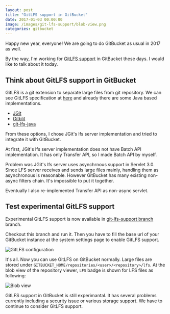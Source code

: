 ```yaml
---
layout: post
title: "GitLFS support in GitBucket"
date: 2017-01-03 00:00:00
image: /images/git-lfs-support/blob-view.png
categories: gitbucket
---
```


Happy new year, everyone! We are going to do GitBucket as usual in 2017 as well.

By the way, I'm working for [GitLFS support](https://github.com/gitbucket/gitbucket/pull/1401) in GitBucket these days. I would like to talk about it today.

## Think about GitLFS support in GitBucket

GitLFS is a git extension to separate large files from git repository. We can see GitLFS specification at [here](https://github.com/git-lfs/git-lfs/blob/master/docs/README.md) and already there are some Java based implementations.

- [JGit](https://github.com/eclipse/jgit/tree/master/org.eclipse.jgit.lfs.server)
- [Gitblit](https://github.com/gitblit/gitblit/blob/master/src/site/setup_filestore.mkd)
- [git-lfs-java](https://github.com/bozaro/git-lfs-java)

From these options, I chose JGit's lfs server implementation and tried to integrate it with GitBucket.

At first, JGit's lfs server implementation does not have Batch API implementation. It has only Transfer API, so I made Batch API by myself.

Problem was JGit's lfs server uses asynchrnous support in Servlet 3.0. Since LFS server receives and sends large files mainly, handling them as asynchronous is reasonable. However GitBucket has many existing non-async filters chain. It's impossible to put it together.

Eventually I also re-implemented Transfer API as non-async servlet.

## Test experimental GitLFS support

Experimental GitLFS support is now available in [git-lfs-support branch](https://github.com/gitbucket/gitbucket/tree/git-lfs-support) branch.

Checkout this branch and run it. Then you have to fill the base url of your GitBucket instance at the system settings page to enable GitLFS support.

![GitLFS configuration]({{site.baseurl}}/images/git-lfs-support/baseurl.png)

It's all. Now you can use GitLFS on GitBucket normally. Large files are stored under `GITBUCKET_HOME/repositories/<user>/<repository>/lfs`. At the blob view of the repository viewer, `LFS` badge is shown for LFS files as following:

![Blob view]({{site.baseurl}}/images/git-lfs-support/blob-view.png)

GitLFS support in GitBucket is still experimantal. It has several problems currently including a security issue or various storage support. We have to continue to consider GitLFS support.
